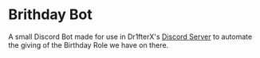 # Brithday Bot

A small Discord Bot made for use in Dr1fterX's [Discord Server](https://discord.gg/URH5E34FZf) to automate the giving of the Birthday Role we have on there.
